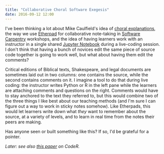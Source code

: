 ```yaml
---
title: "Collaborative Choral Software Exegesis"
date: 2016-09-12 12:00
---
```


I've been thinking a lot about Mike Caulfield's idea of [choral explanations](https://hapgood.us/2016/05/13/choral-explanations/),
the way we use [Etherpad](http://etherpad.org) for collaborative note-taking
in [Software Carpentry](https://software-carpentry.org) workshops,
and the idea of having learners work with an instructor in a single shared [Jupyter Notebook](http://jupyter.org/)
during a live-coding session.
I don't think that having a bunch of novices edit the same piece of source code together is going to work well,
but what about having them edit the comments?

Critical editions of Biblical texts, Shakespeare, and legal documents are sometimes laid out in two columns:
one contains the source,
while the second contains comments on it.
I imagine a tool to do that during live coding:
the instructor writes Python or R in the left pane
while the learners are attaching comments and questions on the right.
Comments would have to stay anchored to the text they referred to,
but this would combine two of the three things I like best about our teaching methods
(and I'm sure I can figure out a way to work in sticky notes somehow).
Like Etherpads,
this would let learners write down what *they* want to remember about the source,
at a variety of levels,
and to learn in real time from the notes their peers are making.

Has anyone seen or built something like this?
If so, I'd be grateful for a pointer.

*Later: see also [this paper](http://www.sciencedirect.com/science/article/pii/S1877050915020608) on CodeR.*
